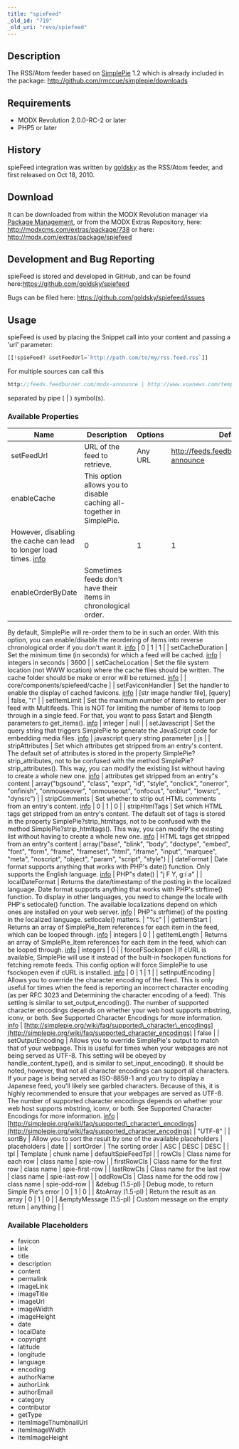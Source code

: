 ```yaml
---
title: "spieFeed"
_old_id: "719"
_old_uri: "revo/spiefeed"
---
```


## Description

The RSS/Atom feeder based on [SimplePie](http://simplepie.org/) 1.2 which is already included in the package: <http://github.com/rmccue/simplepie/downloads>

## Requirements

- MODX Revolution 2.0.0-RC-2 or later
- PHP5 or later

## History

spieFeed integration was written by [goldsky](/display/~goldsky) as the RSS/Atom feeder, and first released on Oct 18, 2010.

## Download

It can be downloaded from within the MODX Revolution manager via [Package Management](developing-in-modx/advanced-development/package-management "Package Management"), or from the MODX Extras Repository, here: <http://modxcms.com/extras/package/738> or here: <http://modx.com/extras/package/spiefeed>

## Development and Bug Reporting

spieFeed is stored and developed in GitHub, and can be found here:<https://github.com/goldsky/spiefeed>

Bugs can be filed here: <https://github.com/goldsky/spiefeed/issues>

## Usage

spieFeed is used by placing the Snippet call into your content and passing a 'url' parameter:

``` php
[[!spieFeed? &setFeedUrl=`http://path.com/to/my/rss.feed.rss`]]
```

For multiple sources can call this

``` php
http://feeds.feedburner.com/modx-announce | http://www.voanews.com/templates/Articles.rss?sectionPath=/russian/news
```

separated by pipe ( | ) symbol(s).

### Available Properties

| Name                                                                                                                           | Description                                                          | Options | Default                                     |
| ------------------------------------------------------------------------------------------------------------------------------ | -------------------------------------------------------------------- | ------- | ------------------------------------------- |
| setFeedUrl                                                                                                                     | URL of the feed to retrieve.                                         | Any URL | <http://feeds.feedburner.com/modx-announce> | <http://www.voanews.com/templates/Articles.rss?sectionPath=/russian/news> |
| enableCache                                                                                                                    | This option allows you to disable caching all-together in SimplePie. |
| However, disabling the cache can lead to longer load times. [info](http://simplepie.org/wiki/reference/simplepie/enable_cache) | 0                                                                    | 1       | 1                                           |
| enableOrderByDate                                                                                                              | Sometimes feeds don't have their items in chronological order.       |
By default, SimplePie will re-order them to be in such an order.
With this option, you can enable/disable the reordering of items into reverse chronological order if you don't want it. [info](http://simplepie.org/wiki/reference/simplepie/enable_order_by_date) | 0 | 1 | 1 |
| setCacheDuration | Set the minimum time (in seconds) for which a feed will be cached. [info](http://simplepie.org/wiki/reference/simplepie/set_cache_duration) | integers in seconds | 3600 |
| setCacheLocation | Set the file system location (not WWW location) where the cache files should be written. The cache folder should be make or error will be returned. [info](http://simplepie.org/wiki/reference/simplepie/set_cache_location) |  | core/components/spiefeed/cache |
| setFaviconHandler | Set the handler to enable the display of cached favicons. [info](http://simplepie.org/wiki/reference/simplepie/set_favicon_handler) | \[str image handler file\], \[query\] | false, "i" |
| setItemLimit | Set the maximum number of items to return per feed with Multifeeds.
This is NOT for limiting the number of items to loop through in a single feed.
For that, you want to pass $start and $length parameters to get\_items(). [info](http://simplepie.org/wiki/reference/simplepie/set_item_limit) | integer | null |
| setJavascript | Set the query string that triggers SimplePie to generate the JavaScript code for embedding media files. [info](http://simplepie.org/wiki/reference/simplepie/set_javascript) | javascript query string parameter | js |
| stripAttributes | Set which attributes get stripped from an entry's content.
The default set of attributes is stored in the property SimplePie?strip\_attributes, not to be confused with the method SimplePie?strip\_attributes().
This way, you can modify the existing list without having to create a whole new one. [info](http://simplepie.org/wiki/reference/simplepie/strip_attributes) | attributes get stripped from an entry"s content | array("bgsound", "class", "expr", "id", "style", "onclick", "onerror", "onfinish", "onmouseover", "onmouseout", "onfocus", "onblur", "lowsrc", "dynsrc") |
| stripComments | Set whether to strip out HTML comments from an entry's content. [info](http://simplepie.org/wiki/reference/simplepie/strip_comments) | 0 | 1 | 0 |
| stripHtmlTags | Set which HTML tags get stripped from an entry's content.
The default set of tags is stored in the property SimplePie?strip\_htmltags, not to be confused with the method SimplePie?strip\_htmltags().
This way, you can modify the existing list without having to create a whole new one. [info](http://simplepie.org/wiki/reference/simplepie/strip_htmltags) | HTML tags get stripped from an entry"s content | array("base", "blink", "body", "doctype", "embed", "font", "form", "frame", "frameset", "html", "iframe", "input", "marquee", "meta", "noscript", "object", "param", "script", "style") |
| dateFormat | Date format supports anything that works with PHP's date() function. Only supports the English language. [info](http://simplepie.org/wiki/reference/simplepie_item/get_date) | PHP"s date() | "j F Y, g:i a" |
| localDateFormat | Returns the date/timestamp of the posting in the localized language. Date format supports anything that works with PHP's strftime() function. To display in other languages, you need to change the locale with PHP's setlocale() function. The available localizations depend on which ones are installed on your web server. [info](http://simplepie.org/wiki/reference/simplepie_item/get_local_date) | PHP"s strftime() of the posting in the localized language. setlocale() matters. | "%c" |
| getItemStart | Returns an array of SimplePie\_Item references for each item in the feed, which can be looped through. [info](http://simplepie.org/wiki/reference/simplepie/get_items) | integers | 0 |
| getItemLength | Returns an array of SimplePie\_Item references for each item in the feed, which can be looped through. [info](http://simplepie.org/wiki/reference/simplepie/get_items) | integers | 0 |
| forceFSockopen | If cURL is available, SimplePie will use it instead of the built-in fsockopen functions for fetching remote feeds. This config option will force SimplePie to use fsockopen even if cURL is installed. [info](http://simplepie.org/wiki/reference/simplepie/force_fsockopen) | 0 | 1 | 1 |
| setInputEncoding | Allows you to override the character encoding of the feed.
This is only useful for times when the feed is reporting an incorrect character encoding (as per RFC 3023 and Determining the character encoding of a feed).
This setting is similar to set\_output\_encoding().
The number of supported character encodings depends on whether your web host supports mbstring, iconv, or both. See Supported Character Encodings for more information. [info](http://simplepie.org/wiki/reference/simplepie/set_input_encoding) | [http://simplepie.org/wiki/faq/supported\_character\_encodings](http://simplepie.org/wiki/faq/supported_character_encodings) | false |
| setOutputEncoding | Allows you to override SimplePie's output to match that of your webpage.
This is useful for times when your webpages are not being served as UTF-8.
This setting will be obeyed by handle\_content\_type(), and is similar to set\_input\_encoding().
It should be noted, however, that not all character encodings can support all characters.
If your page is being served as ISO-8859-1 and you try to display a Japanese feed, you'll likely see garbled characters. Because of this, it is highly recommended to ensure that your webpages are served as UTF-8.
The number of supported character encodings depends on whether your web host supports mbstring, iconv, or both. See Supported Character Encodings for more information. [info](http://simplepie.org/wiki/reference/simplepie/set_output_encoding) | [http://simplepie.org/wiki/faq/supported\_character\_encodings](http://simplepie.org/wiki/faq/supported_character_encodings) | "UTF-8" |
| sortBy | Allow you to sort the result by one of the available placeholders | placeholders | date |
| sortOrder | The sorting order | ASC | DESC | DESC |
| tpl | Template | chunk name | defaultSpieFeedTpl |
| rowCls | Class name for each row | class name | spie-row |
| firstRowCls | Class name for the first row | class name | spie-first-row |
| lastRowCls | Class name for the last row | class name | spie-last-row |
| oddRowCls | Class name for the odd row | class name | spie-odd-row |
| &debug (1.5-pl) | Debug mode, to return Simple Pie's error | 0 | 1 | 0 |
| &toArray (1.5-pl) | Return the result as an array | 0 | 1 | 0 |
| &emptyMessage (1.5-pl) | Custom message on the empty return | anything |  |

### Available Placeholders

- favicon
- link
- title
- description
- content
- permalink
- imageLink
- imageTitle
- imageUrl
- imageWidth
- imageHeight
- date
- localDate
- copyright
- latitude
- longitude
- language
- encoding
- authorName
- authorLink
- authorEmail
- category
- contributor
- getType
- itemImageThumbnailUrl
- itemImageWidth
- itemImageHeight
